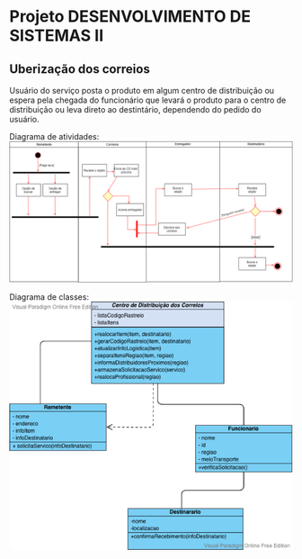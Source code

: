 # Projeto DESENVOLVIMENTO DE SISTEMAS II

## Uberização dos correios

Usuário do serviço posta o produto em algum centro de distribuição ou espera pela chegada do funcionário que levará o produto para o centro de distribuição ou leva direto ao destintário, dependendo do pedido do usuário.

Diagrama de atividades:
![Diagrama](https://github.com/henriquehiga/uberizacaocorreios/blob/main/Diagrama%20de%20atividades%20-%20Correios_Grupo%20BH.png?raw=true)

Diagrama de classes:
![Diagrama de Classes](https://github.com/henriquehiga/uberizacaocorreios/blob/main/Diagrama%20de%20Classe%20-%20Uberiza%C3%A7%C3%A3o%20dos%20Correios.png?raw=true)

